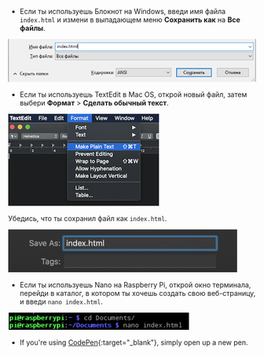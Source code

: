  -  Если ты используешь Блокнот на Windows, введи имя файла `index.html` и измени в выпадающем меню **Сохранить как** на **Все файлы**.

  ![Сохранить как HTML с помощью Блокнота](images/save-as-html-notepad.png)

 - Если ты используешь TextEdit в Mac OS, открой новый файл, затем выбери **Формат** > **Сделать обычный текст**.

  ![Mac делает простой текст](images/mac-make-plaintext.png)

  Убедись, что ты сохранил файл как `index.html`.

  ![Mac, сохраняющий как HTML](images/mac-name-file.png)

 - Если ты используешь Nano на Raspberry Pi, открой окно терминала, перейди в каталог, в котором ты хочешь создать свою веб-страницу, и введи `nano index.html`.

  ![Nano создание HTML](images/pi-html-nano.png)

 - If you're using [CodePen](http://codepen.io){:target="_blank"}, simply open up a new pen.
